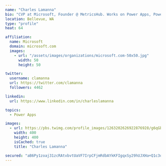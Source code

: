 ```yaml
---
name: "Charles Lamanna"
bio: "CVP at Microsoft, Founder @ MetricsHub. Works on Power Apps, Power Automate, Power Virtual Agent, Common Data Service and Dynamics 365."
location: Bellevue, WA
type: "profile"
heat: 64

affiliation:
  name: Microsoft
  domain: microsoft.com
  images:
    - url: "/assets/images/organizations/microsoft.com-50x50.jpg"
      width: 50
      height: 50

twitter:
  username: clamanna
  url: https://twitter.com/clamanna
  followers: 4462

linkedin:
  url: https://www.linkedin.com/in/charleslamanna

topics:
  - Power Apps

images:
  - url: https://pbs.twimg.com/profile_images/1263202626922876928/g6qGbHZ-_400x400.jpg
    width: 400
    height: 400
    isCached: true
    title: "Charles Lamanna"

secured: "aB6Py1zoaj31zcRAtvbvtUaVF7IrpCFjmRdbAYkKFIgqxSy29hUJXHa+Q1c3oWmww2zxTYO37pC28A3UfVQWnTdR76WK2VfXe+jXniBQOB6hcwkwKBk0nZTvnqbxN42CmY7TpCfEgzxogvJjvibbS5RwMf7YgG/z8nLckwC33BuMFRF41lkaEIQagVMRiIozYL26ABehrt3JtC6aDgvvgrZVgZvdH1Ek74UcCJBryv9yRhAbkvTXcG4MlPPmfgE9370LH/ryAY50vHyM4LfzZ1bVD1KRwOVaUlPaqwVeJJ8oCCWSOOPpUDlvrsy7VI74r4WhUfHidbXu4U9i1IXBnzHVN2yreCZiD917zhr6ACa0xfW3C/JSu4w3YUw9TImyOQEketMgl/SGDmJgqlYT/uWeIL4FiFHPu44WbgDkueQ=;AkhEXvjD0xMFfpX6FQAXLQ=="
---
```



